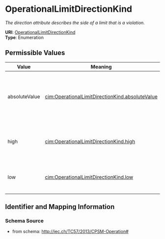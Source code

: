 # OperationalLimitDirectionKind




_The direction attribute describes the side of  a limit that is a violation._



**URI**: [OperationalLimitDirectionKind](OperationalLimitDirectionKind)<br />
**Type**: Enumeration

## Permissible Values

| Value | Meaning | Description |
| --- | --- | --- |
| absoluteValue | [cim:OperationalLimitDirectionKind.absoluteValue](http://iec.ch/TC57/2013/CIM-schema-cim16#OperationalLimitDirectionKind.absoluteValue) | An absoluteValue limit means that a monitored absolute value above the limit ... |
| high | [cim:OperationalLimitDirectionKind.high](http://iec.ch/TC57/2013/CIM-schema-cim16#OperationalLimitDirectionKind.high) | High means that a monitored value above the limit value is a violation |
| low | [cim:OperationalLimitDirectionKind.low](http://iec.ch/TC57/2013/CIM-schema-cim16#OperationalLimitDirectionKind.low) | Low means a monitored value below the limit is a violation |








## Identifier and Mapping Information







### Schema Source


* from schema: http://iec.ch/TC57/2013/CPSM-Operation#




